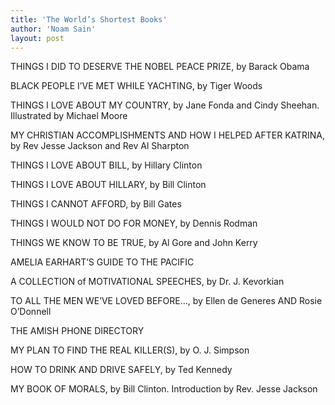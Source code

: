 ```yaml
---
title: 'The World’s Shortest Books'
author: 'Noam Sain'
layout: post
---
```


THINGS I DID TO DESERVE THE NOBEL PEACE PRIZE, by Barack Obama  
  
BLACK PEOPLE I’VE MET WHILE YACHTING, by Tiger Woods

THINGS I LOVE ABOUT MY COUNTRY, by Jane Fonda and Cindy Sheehan. Illustrated by Michael Moore

MY CHRISTIAN ACCOMPLISHMENTS AND HOW I HELPED AFTER KATRINA, by Rev Jesse Jackson and Rev Al Sharpton

THINGS I LOVE ABOUT BILL, by Hillary Clinton

THINGS I LOVE ABOUT HILLARY, by Bill Clinton

THINGS I CANNOT AFFORD, by Bill Gates

THINGS I WOULD NOT DO FOR MONEY, by Dennis Rodman

THINGS WE KNOW TO BE TRUE, by Al Gore and John Kerry

AMELIA EARHART’S GUIDE TO THE PACIFIC

A COLLECTION of MOTIVATIONAL SPEECHES, by Dr. J. Kevorkian

TO ALL THE MEN WE’VE LOVED BEFORE…, by Ellen de Generes AND Rosie O’Donnell

THE AMISH PHONE DIRECTORY

MY PLAN TO FIND THE REAL KILLER(S), by O. J. Simpson

HOW TO DRINK AND DRIVE SAFELY, by Ted Kennedy

MY BOOK OF MORALS, by Bill Clinton. Introduction by Rev. Jesse Jackson